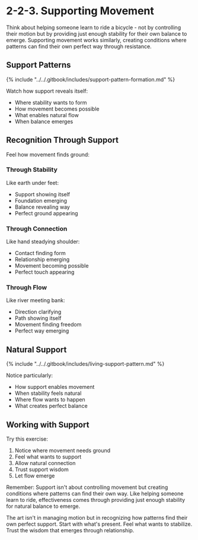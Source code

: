 # 2-2-3. Supporting Movement

Think about helping someone learn to ride a bicycle - not by controlling their motion but by providing just enough stability for their own balance to emerge. Supporting movement works similarly, creating conditions where patterns can find their own perfect way through resistance.

## Support Patterns

{% include "../../.gitbook/includes/support-pattern-formation.md" %}

Watch how support reveals itself:

* Where stability wants to form
* How movement becomes possible
* What enables natural flow
* When balance emerges

## Recognition Through Support

Feel how movement finds ground:

### Through Stability

Like earth under feet:

* Support showing itself
* Foundation emerging
* Balance revealing way
* Perfect ground appearing

### Through Connection

Like hand steadying shoulder:

* Contact finding form
* Relationship emerging
* Movement becoming possible
* Perfect touch appearing

### Through Flow

Like river meeting bank:

* Direction clarifying
* Path showing itself
* Movement finding freedom
* Perfect way emerging

## Natural Support

{% include "../../.gitbook/includes/living-support-pattern.md" %}

Notice particularly:

* How support enables movement
* When stability feels natural
* Where flow wants to happen
* What creates perfect balance

## Working with Support

Try this exercise:

1. Notice where movement needs ground
2. Feel what wants to support
3. Allow natural connection
4. Trust support wisdom
5. Let flow emerge

Remember: Support isn't about controlling movement but creating conditions where patterns can find their own way. Like helping someone learn to ride, effectiveness comes through providing just enough stability for natural balance to emerge.

The art isn't in managing motion but in recognizing how patterns find their own perfect support. Start with what's present. Feel what wants to stabilize. Trust the wisdom that emerges through relationship.
